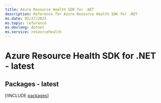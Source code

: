 ```yaml
---
title: Azure Resource Health SDK for .NET
description: Reference for Azure Resource Health SDK for .NET
ms.date: 05/27/2025
ms.topic: reference
ms.devlang: dotnet
ms.service: resourcehealth
---
```

# Azure Resource Health SDK for .NET - latest
## Packages - latest
[!INCLUDE [packages](resource-health-index.md)]